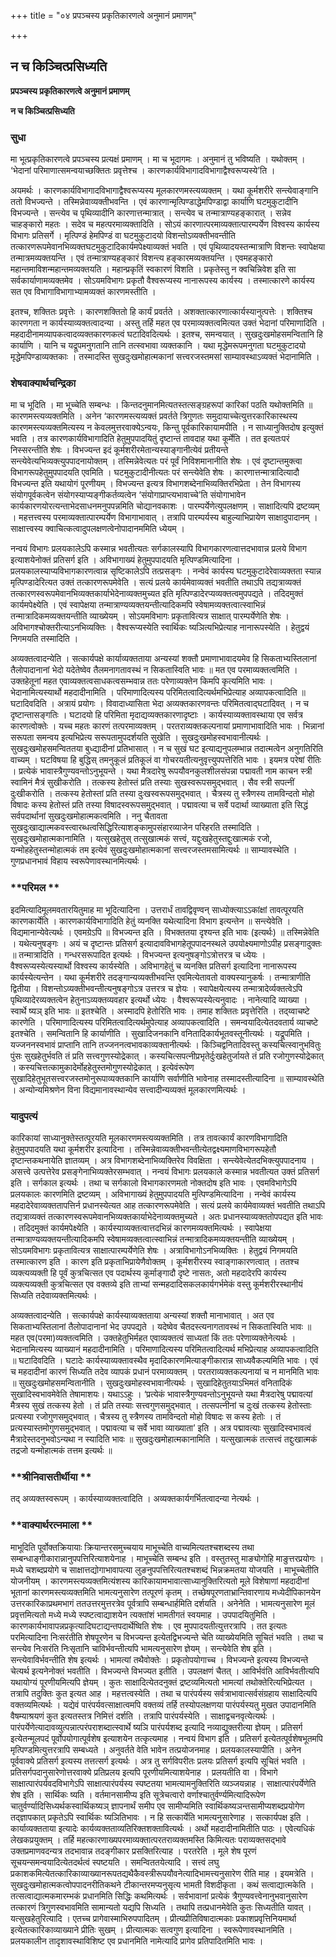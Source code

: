 +++
title = "०४ प्रपञ्चस्य प्रकृतिकारणत्वे अनुमानं प्रमाणम्"

+++


## न च किञ्चित्प्रसिध्यति

**प्रपञ्चस्य प्रकृतिकारणत्वे अनुमानं प्रमाणम्**

**न च किञ्चित्प्रसिध्यति**

### **सुधा**

मा भूत्प्रकृतिकारणत्वे प्रपञ्चस्य प्रत्यक्षं प्रमाणम् । मा च भूदागमः । अनुमानं तु भविष्यति । यथोक्तम् । ‘भेदानां परिमाणात्समन्वयाच्छक्तितः प्रवृत्तेश्च । कारणकार्यविभागादविभागाद्वैश्वरूप्यस्ये’ति ।

अयमर्थः । कारणकार्यविभागादविभागाद्वैश्वरूप्यस्य मूलकारणमस्त्यव्यक्तम् । यथा कूर्मशरीरे सन्त्येवाङ्गानि ततो विभज्यन्ते । तस्मिन्नेवाव्यक्तीभवन्ति । एवं कारणान्मृत्पिण्डाद्धेमपिण्डाद्वा कार्याणि घटमुकुटादीनि विभज्यन्ते । सन्त्येव च पृथिव्यादीनि कारणात्तन्मात्रात् । सन्त्येव च तन्मात्राण्यहङ्कारात् । सन्नेव चाहङ्कारो महतः । सदेव च महत्परमाव्यक्तादिति । सोऽयं कारणात्परमाव्यक्तात्पारम्पर्येण विश्वस्य कार्यस्य विभागः प्रतिसर्गे । मृत्पिण्डं हेमपिण्डं वा घटमुकुटादयो विशन्तोऽव्यक्तीभवन्तीति तत्कारणरूपमेवानभिव्यक्तघटमुकुटादिकार्यमपेक्ष्याव्यक्तं भवति । एवं पृथिव्यादयस्तन्मात्राणि विशन्तः स्वापेक्षया तन्मात्रमव्यक्तयन्ति । एवं तन्मात्राण्यहङ्कारं विशन्त्य हङ्कारमव्यक्तयन्ति । एवमहङ्कारो महान्तमाविशन्महान्तमव्यक्तयति । महान्प्रकृतिं स्वकारणं विशति । प्रकृतेस्तु न क्वचिन्निवेश इति सा सर्वकार्याणामव्यक्तमेव । सोऽयमविभागः प्रकृतौ वैश्वरूप्यस्य नानारूपस्य कार्यस्य । तस्मात्कारणे कार्यस्य सत एव विभागाविभागाभ्यामव्यक्तं कारणमस्तीति ।

इतश्च, शक्तितः प्रवृत्तेः । कारणशक्तितो हि कार्यं प्रवर्तते । अशक्तात्कारणात्कार्यस्यानुत्पत्तेः । शक्तिश्च कारणगता न कार्यस्याव्यक्तत्वादन्या । अस्तु तर्हि महत एव परमाव्यक्तत्वमित्यत उक्तं भेदानां परिमाणादिति । महदादीनामव्यापकत्वादव्यक्तकारणकत्वं घटादिवदित्यर्थः । इतश्च, समन्वयात् । सुखदुःखमोहसमन्वितानि हि कार्याणि । यानि च यद्रूपमनुगतानि तानि तत्स्वभावा व्यक्तकानि । यथा मृद्धेमरूपमनुगता घटमुकुटादयो मृद्धेमपिण्डाव्यक्तकाः । तस्मादस्ति सुखदुःखमोहात्मकानां सत्त्वरजस्तमसां साम्यावस्थाऽव्यक्तं भेदानामिति ।

### **शेषवाक्यार्थचन्द्रिका**

मा च भूदिति । मा भूच्चेति सम्बन्धः । किन्तदनुमानमित्यतस्तत्सङ्ग्रहरूपां कारिकां पठति यथोक्तमिति ॥ कारणमस्त्यव्यक्तमिति । अनेन ‘कारणमस्त्यव्यक्तं प्रवर्तते त्रिगुणतः समुदायाच्चेत्युत्तरकारिकास्थस्य कारणमस्त्यव्यक्तमित्यस्य न केवलमुत्तरवाक्येऽन्वयः, किन्तु पूर्वकारिकायामपीति । न साध्यानुक्तिदोष इत्युक्तं भवति । तत्र कारणकार्यविभागादिति हेतुमुपपादयितुं दृष्टान्तं तावदाह यथा कूर्मेति । तत इत्यतःपरं निस्सरन्तीति शेषः । विभज्यन्त इदं कूर्मशरीरमेतान्यस्याङ्गानीत्येवं प्रतीयन्ते सन्त्येवेत्यभिव्यक्त्युपपादनायोक्तम् । तस्मिन्नेवेत्यतः परं पूर्वं निविशमानानीति शेषः । एवं दृष्टान्तमुक्त्वा विभागरूपहेतुमुपपादयति एवमिति । घटमुकुटादीनीत्यतः परं सन्त्येवेति शेषः । कारणात्तन्मात्रादित्यादौ विभज्यन्त इति यथायोगं पूरणीयम् । विभज्यन्त इत्यत्र विभागशब्देनाभिव्यक्तिरभिप्रेता । तेन विभागस्य संयोगपूर्वकत्वेन संयोगस्याप्यङ्गीकर्तव्यत्वेन ‘संयोगाप्राप्त्यभावाच्चे’ति संयोगाभावेन कार्यकारणयोरत्यन्ताभेदसाधनमनुपपन्नमिति चोद्यानवकाशः । पारम्पर्येणेत्युपलक्षणम् । साक्षादित्यपि द्रष्टव्यम् । महत्तत्त्वस्य परमाव्यक्तात्पारम्पर्येण विभागाभावात् । तत्रापि पारम्पर्यस्य बाहुल्याभिप्रायेण साक्षादुपादानम् । साक्षात्त्वस्य क्वाचित्कत्वादुपलक्षणत्वेनोपादानममिति ध्येयम् ।

नन्वयं विभागः प्रलयकालेऽपि कस्मान्न भवतीत्यतः सर्गकालस्यापि विभागकारणत्वात्तदभावान्न प्रलये विभाग इत्याशयेनोक्तं प्रतिसर्ग इति । अविभागाख्यं हेतुमुपपादयति मृत्पिण्डमित्यादिना । प्रलयकालस्याप्यविभागकारणत्वान्न सृष्टिकालेऽपि तत्प्रसङ्गः । नन्वेवं कार्यस्य घटमुकुटादेरेवाव्यक्तता स्यान्न मृत्पिण्डादेरित्यत उक्तं तत्कारणरूपमेवेति । सत्यं प्रलये कार्यमेवाव्यक्तं भवतीति तथाऽपि तद्यत्राव्यक्तं तत्कारणस्वरूपमेवानभिव्यक्तकार्याभेदेनाव्यक्तमुच्यत इति मृत्पिण्डादेरप्यव्यक्तत्वमुपपद्यते । तदिदमुक्तं कार्यमपेक्ष्येति । एवं स्वापेक्षया तन्मात्राण्यव्यक्तयन्तीत्यादिकमपि स्वेषामव्यक्तत्वात्स्वाभिन्नं तन्मात्रादिकमव्यक्तयन्तीति व्याख्येयम् । सोऽयमविभागः प्रकृतावित्यत्र साक्षात् पारम्पर्येणेति शेषः । अविभागश्चोक्तरीत्याऽनभिव्यक्तिः । वैश्वरूप्यस्येति स्वार्थिकः ष्यञित्यभिप्रेत्याह नानारूपस्येति । हेतुद्वयं निगमयति तस्मादिति ।

अव्यक्तत्वादन्येति । सत्कार्यपक्षे कार्याव्यक्तताया अन्यस्यां शक्तौ प्रमाणाभावादयमेव हि सिकताभ्यस्तिलानां तैलोपादानानां भेदो यदेतेष्वेव तैलमनागतावस्थं न सिकतास्विति भावः ॥ मत एव परमाव्यक्तत्वमिति । उक्तहेतूनां महत एवाव्यक्तत्वसाधकत्वसम्भवान्न ततः परेणाव्यक्तेन किमपि कृत्यमिति भावः । भेदानामित्यस्यार्थो महदादीनामिति । परिमाणादित्यस्य परिमितत्वादित्यर्थमभिप्रेत्याह अव्यापकत्वादिति ॥ घटादिवदिति । अत्रायं प्रयोगः । विवादाध्यासिता भेदा अव्यक्तकारणवन्तः परिमितत्वाद्घटादिवत् । न च दृष्टान्तासङ्गतिः । घटादयो हि परिमिता मृदाद्यव्यक्तकारणादृष्टाः । कार्यस्याव्यक्तावस्थाया एव सर्वत्र कारणत्वोक्तेः । यच्च महतः कारणं तत्परमाव्यक्तम् । परतराव्यक्तकल्पनायां प्रमाणाभावादिति भावः । भिन्नानां सरूपता समन्वय इत्यभिप्रेत्य सरूपतामुपदर्शयति सुखेति । सुखदुःखमोहस्वभावानीत्यर्थः । सुखदुःखमोहसमन्विततया बुध्द्यादीनां प्रतिभासात् । न च सुखं घट इत्याद्यनुपलम्भान्न तदात्मत्वेन अनुगतिरिति वाच्यम् । घटविषया हि बुद्धिस् तमनुकूलं प्रतिकूलं वा गोचरयतीत्यनुवृत्त्युपपत्तेरिति भावः । इयमत्र परेषां रीतिः । प्रत्येकं भावास्त्रैगुण्यवन्तोऽनुभूयन्ते । यथा मैत्रदारेषु रूपयौवनकुलशीलसंपन्ना पद्मावती नाम काचन स्त्री स्वामिनं मैत्रं सुखीकरोति । तत्कस्य हेतोस्तं प्रति तस्याः सुखस्वरूपसमुद्भवात् । सैव स्त्री सपत्नीं दुःखीकरोति । तत्कस्य हेतोस्तां प्रति तस्या दुःखस्वरूपसमुद्भवात् । चैत्रस्य तु स्त्रैणस्य तामविन्दतो मोहो विषादः कस्य हेतोस्तं प्रति तस्या विषादस्वरूपसमुद्भवात् । पद्मावत्या च सर्वे पदार्था व्याख्याता इति सिद्धं सर्वपदार्थानां सुखदुःखमोहात्मकत्वमिति । ननु चैतावता सुखदुःखाद्यात्मकवस्त्वारब्धत्वसिद्धिरित्याशङ्कामुपसंहारव्याजेन परिहरति तस्मादिति । सुखदुःखमोहात्मकानामिति । यत्सुखहेतुस् तत्सुखात्मकं सत्त्वं, यद्दुःखहेतुस्तद्दुःखात्मकं रजो, यन्मोहहेतुस्तन्मोहात्मकं तम इत्येवं सुखदुःखमोहात्मकानां सत्त्वरजस्तमसामित्यर्थः ॥ साम्यावस्थेति । गुणप्रधानभावं विहाय स्वरूपेणावस्थानमित्यर्थः ।

### **परिमल **

इदमित्यादिमूलमवतारयितुमाह मा भूदित्यादिना । उत्तरार्धं तावद्विवृण्वन् साध्योक्त्याऽऽकांक्षां तावत्पूरयति कारणकार्येति । कारणकार्यविभागादिति हेतुं व्यनक्ति यथेत्यादिना विभाग इत्यन्तेन ॥ सन्त्येवेति । विद्यमानान्येवेत्यर्थः । एवमग्रेऽपि ॥ विभज्यन्त इति । विभक्ततया दृश्यन्त इति भावः (इत्यर्थः) ॥ तस्मिन्नेवेति । यथेत्यनुषङ्गः । अयं च दृष्टान्तः प्रतिसर्ग इत्यादावविभागहेतूपपादनस्थले उपयोक्ष्यमाणोऽपीह प्रसङ्गादुक्तः ॥ तन्मात्रादिति । गन्धरसरूपादित इत्यर्थः । विभज्यन्त इत्यनुषङ्गोऽत्रोत्तरत्र च ध्येयः । वैश्वरूप्यस्येत्यस्यार्थो विश्वस्य कार्यस्येति । अविभागहेतुं च व्यनक्ति प्रतिसर्ग इत्यादिना नानारूपस्य कार्यस्येत्यन्तेन । यथा कूर्मशरीरे तदङ्गान्यव्यक्तीभवन्ति एवमित्येतावतो वाक्यस्यानुकर्षः । तन्मात्राणीति द्वितीया । विशन्तोऽव्यक्तीभवन्तीत्यनुषङ्गोऽत्र उत्तरत्र च ज्ञेयः । स्वापेक्षयेत्यस्य तन्मात्रादेर्व्यक्तत्वेऽपि पृथिव्यादेरव्यक्तत्वेन हेतुनाऽव्यक्तव्यवहार इत्यर्थो ध्येयः । वैश्वरूप्यस्येत्यनुवादः । नानेत्यादि व्याख्या । स्वार्थे ष्यञ् इति भावः ॥ इतश्चेति । अस्मादपि हेतोरिति भावः । तमाह शक्तितः प्रवृत्तेरिति । तद्य्वाचष्टे कारणेति । परिमाणादित्यस्य परिमितत्वादित्यर्थमुपेत्याह अव्यापकत्वादिति । समन्वयादित्येतदवतार्य व्याचष्टे इतश्चेति । समन्वितानि हि कार्याणीति । सुखादिजनकानि वनितादिकार्यभूतवस्तूनीत्यर्थः । यद्रूपमिति । यज्जननस्वभावं प्राप्तानि तानि तज्जननत्वभावकाव्यक्तानीत्यर्थः । किञ्चिद्वनितादिवस्तु कस्यचित्स्वानुभवितुः पुंसः सुखहेतुर्भवति तं प्रति सत्त्वगुणस्योद्रेकात् । कस्यचित्सपत्नीप्रभृतेर्दुःखहेतुर्जायते तं प्रति रजोगुणस्योद्रेकात् । कस्यचित्तत्कामुकादेर्मोहहेतुस्तमोगुणस्योद्रेकात् । इत्येवंरूपेण सुखादिहेतुभूतसत्त्वरजस्तमोनुरूपाव्यक्तकानि कार्याणि सर्वाणीति भावेनाह तस्मादस्तीत्यादिना ॥ साम्यावस्थेति । अन्योन्यमिश्रणेन विना विद्यमानावस्थान्येव सत्त्वादीन्यव्यक्तं मूलकारणमित्यर्थः ।

### **यादुपत्यं**

कारिकायां साध्यानुक्तेस्तत्पूरयति मूलकारणमस्त्यव्यक्तमिति । तत्र तावत्कार्यं कारणविभागादिति हेतुमुपपादयति यथा कूर्मशरीर इत्यादिना । तस्मिन्नेवाव्यक्तीभवन्तीत्येतद्वक्ष्यमाणविभागरूपहेतौ दृष्टान्तकथनायेति ज्ञातव्यम् । अत्र विभागशब्देनाभिव्यक्तिरेव विवक्षिता । सन्त्येवेत्येतदभिक्त्युपपादनाय । असत्त्वे उत्पत्तेरेव प्रसङ्गेनाभिव्यक्तेरसम्भवात् । नन्वयं विभागः प्रलयकाले कस्मान्न भवतीत्यत उक्तं प्रतिसर्ग इति । सर्गकाल इत्यर्थः । तथा च सर्गकालो विभागकारणमतो नोक्तदोष इति भावः । एवमविभागेऽपि प्रलयकालः कारणमिति द्रष्टव्यम् । अविभागाख्यं हेतुमुपपादयति मुत्पिण्डमित्यादिना । नन्वेवं कार्यस्य महदादेरेवाव्यक्ततापत्तिर्न प्रधानस्येत्यत आह तत्कारणरूपमेवेति । सत्यं प्रलये कार्यमेवाव्यक्तं भवतीति तथाऽपि तद्यत्राव्यक्तं तत्कारणस्वरूपमेवानभिव्यक्तकार्याभेदेनाव्यक्तमुच्यते । अतः प्रधानस्याव्यक्ततोपपद्यत इति भावः । तदिदमुक्तं कार्यमपेक्ष्येति । कार्यस्याव्यक्तत्वात्तदभिन्नं कारणमव्यक्तमित्यर्थः । स्वापेक्षया तन्मात्राण्यव्यक्तयन्तीत्यादिकमपि स्वेषामव्यक्तत्वात्स्वाभिन्नं तन्मात्रादिकमव्यक्तयन्तीति व्याख्येयम् । सोऽयमविभागः प्रकृतावित्यत्र साक्षात्पारम्पर्येणेति शेषः । अत्राविभागोऽनभिव्यक्तिः । हेतुद्वयं निगमयति तस्मात्कारण इति । कारण इति प्रकृताभिप्रायेणैवोक्तम् । कूर्मशरीरस्य स्वाङ्गाकारणत्वात् । ततश्च व्यक्त्यव्यक्ती हि पूर्वं कुत्रचित्सत एव पदार्थस्य कूर्माङ्गादौ दृष्टे नासतः, अतो महदादेरपि कार्यस्य व्यक्त्यव्यक्ती कुत्रचित्सत एव वक्तव्ये इति ताभ्यां सन्महदादिसकलकार्यगर्भमेकं वस्तु कूर्मशरीरस्थानीयं सिध्यति तदेवाव्यक्तमित्यर्थः ।

अव्यक्तत्वादन्येति । सत्कार्यपक्षे कार्यस्याव्यक्तताया अन्यस्यां शक्तौ मानाभावात् । अत एव सिकताभ्यस्तिलानां तैलोपादानानां भेद उपपद्यते । यदेष्वेव चैतदस्त्यनागतावस्थं न सिकतास्विति भावः ॥ महत एव(परमा)व्यक्तत्वमिति । उक्तहेतुभिर्महत एवाव्यक्तत्वं साध्यतां किं ततः परेणाव्यक्तेनेत्यर्थः । भेदानामित्यस्य व्याख्यानं महदादीनामिति । परिमाणादित्यस्य परिमितत्वादित्यर्थ मभिप्रेत्याह अव्यापकत्वादिति ॥ घटादिवदिति । घटादेः कार्यस्याव्यक्तावस्थैव मृदादिकारणमित्याङ्गीकारान्न साध्यवैकल्यमिति भावः । एवं च महदादीनां कारणं सिध्यति तदेव व्यापकं प्रधानं परमाव्यक्तम् । परतराव्यक्तकल्पनायां च न मानमिति भावः ॥ सुखदुःखमोहसमन्वितानीति । सुखदुःखमोहस्वभावानीत्यर्थः । सुखादिहेतुतयाऽभिमतं वनितादिकं सुखादिस्वभावमेवेति तेषामाशयः। यथाऽऽहुः । ‘प्रत्येकं भावास्त्रैगुण्यवन्तोऽनुभूयन्ते यथा मैत्रदारेषु पद्मावत्यां मैत्रस्य सुखं तत्कस्य हेतो । तं प्रति तस्याः सत्त्वगुणसमुद्भवात् । तत्सपत्नीनां च दुःखं तत्कस्य हेतोस्ताः प्रत्यस्या रजोगुणसमुद्भवात् । चैत्रस्य तु स्त्रैणस्य तामविन्दतो मोहो विषादः स कस्य हेतोः । तं प्रत्यस्यास्तमोगुणसमुद्भवात् । पद्मावत्या च सर्वे भावा व्याख्याता’ इति । अत्र पद्मावत्याः सुखादिस्वभावत्वं मैत्रादेस्तदनुभवोऽन्यथा न स्यादिति भावः ॥ सुखदुःखमोहात्मकानामिति । यत्सुखात्मकं तत्सत्त्वं तद्दुःखात्मकं तद्रजो यन्मोहात्मकं तत्तम इत्यर्थः ॥

### **श्रीनिवासतीर्थीया **

तद् अव्यक्तस्वरूपम् । कार्यस्याव्यक्तत्वादिति । अव्यक्तकार्यगर्भितत्वादन्या नेत्यर्थः ।

### **वाक्यार्थरत्नमाला **

माभूदिति पूर्वोक्तक्रियायाः क्रियान्तरसमुच्चयाय माभूच्चेति वाच्यमित्यतश्चशब्दस्य तथा सम्बन्धाङ्गीकारान्नानुपपत्तिरित्याशयेनाह । माभूच्चेति सम्बन्ध इति । वस्तुतस्तु माङ्योगोहि माङुत्तरप्रयोगः । मध्ये चशब्दप्रयोगे च साक्षात्तद्योगाभावापत्या लुङनुपपत्तिरित्यतश्चशब्दं भिन्नक्रमतया योजयति । माभूच्चेतीति योजनीयम् । कारणमस्त्यव्यक्तमित्यंशस्य कारिकायामभावात्साध्यानुक्तिरित्यतो मूले विशेषाणां महदादीनां भूतानां कारणमस्त्यव्यक्तमिति भामत्यनुसारेण तत्पूरणं कृतम् । तच्छेषपूरणताभ्रान्तिवारणाय मध्येदीपिकानयेन उत्तरकारिकाप्रथमभागं ततउत्तरमुत्तरत्रेव पूर्वत्रापि सम्बन्धार्हमिति दर्शयति । अनेनेति । भामत्यनुसारेण मूलं प्रवृत्तमित्यतो मध्ये मध्ये स्पष्टत्वाद्याशयेन त्यक्तांशं भामतीगतं स्वयमाह । उपपादयितुमिति । कारणकार्यभावापन्नप्रकृत्यादिघटाद्यन्तपदार्थेष्विति शेषः । एव मुपपादयतीत्युत्तरत्रापि । तत इत्यतः परमित्यादिना निःसरंतीति शेषपूरणेन च विभज्यन्त इत्येतद्विभज्यन्ते चेति व्याख्येयमिति सूचितं भवति । तथा च सन्त्येव निःसरंति निःसृतानि चाविर्भवन्तीत्यपि भामत्यनुसारेण ज्ञेयम् । सन्त्येवेति शेष इति । सन्त्येवाविर्भवन्तीति शेष इत्यर्थः । भामत्यां तथैवोक्तेः । प्रकृतोपयोगाच्च । विभज्यन्ते इत्यस्य विभज्यन्ते चेत्यर्थ इत्यनेनोक्तं भवतीति । विभज्यन्ते विभज्यत इतीति । उपलक्षणं चैतत् । आविर्भवंति आविर्भवतीत्यपि यथायोग्यं पूरणीयमित्यपि ज्ञेयम् । कुतः साक्षादित्येतदनुक्तं द्रष्टव्यमित्यतो भामत्यां तथोक्तेरित्यभिप्रेत्यत । तत्रापि तदुक्तिः कुत इत्यत आह । महत्तत्वस्येति । तथा च पारंपर्यस्य सर्वत्राभावात्सर्वसंग्रहाय साक्षादित्यपि वक्तव्यमित्यर्थः । यद्येवं पारंपर्यवत्साक्षात्वमपि वक्तव्यं तर्हि तस्योपलक्षणया पारंपर्यस्यतु मुखत उपादानमिति वैषम्याश्रयणं कुत इत्यतस्तत्र निमित्तं दर्शति । तत्रापि पारंपर्यस्येति । साक्षाद्वचनवृत्येत्यर्थः । पारंपर्येणेत्यादावव्युत्पन्नात्परंपराशब्दात्स्वार्थे ष्यञि पारंपर्यशब्द इत्यादि नव्याद्युक्तरीत्या ज्ञेयम् । प्रतिसर्ग इत्येतन्मूलपदं पूर्वोपयोगात्पूर्वशेष इत्याशयेन तत्कृत्यमाह । नन्वयं विभाग इति । प्रतिसर्ग इत्येतत्पूर्वशेषभूतमपि मृत्पिण्डमित्युत्तरत्रापि सम्बध्यते । अनुवर्तते वेति भावेन तत्प्रयोजनमाह । प्रलयकालस्यापीति । अनेन पूर्ववाक्ये प्रतिसर्ग इत्यस्य तत्तत्सर्ग इत्यर्थः । अत्र तु सर्गविपरीतः प्रलयः प्रतिसर्ग इत्यपि सूचितं भवति । प्रतिसर्गपदानुसारेणोत्तरवाक्ये प्रतिप्रलय इत्यपि पूरणीयमित्याशयेनाह । प्रलयतीति वा । विभागे साक्षात्पारंपर्यवदविभागेऽपि साक्षात्पारंपर्यस्य स्पष्टतया भामत्यामनुक्तिरिति व्यञ्जयन्नाह । साक्षात्पारंपर्येणेति शेष इति । सार्थिकः ष्यति । वर्तमानसामीप्य इति सूत्रेचत्वारो वर्णाश्चातुर्वर्ण्यमित्यादिरूपेण चातुर्वर्ण्यादिसिध्यर्थकस्वार्थिकष्यञ् ज्ञापनार्थं समीप एव सामीप्यमिति स्वार्थिकष्यञन्तसामीप्यशब्दप्रयोगेण तद्ज्ञापकात् प्रकृतेऽपि स्वार्थिकः ष्यञितिभावः । न हि सत्कार्येति भामत्यनुसारेणाह । सत्कार्यपक्ष इति । कार्याव्यक्तताया इत्यादेः कार्यव्यक्तताव्यतिरिक्तशक्तावित्यर्थः । अर्थो महदादीनामितीति पाठः । एवेत्यधिकं लेखकप्रयुक्तम् । तर्हि महत्कारणाख्यपरमाव्यक्तात्परतराव्यक्तमस्ति किमित्यतः पराव्यक्तसद्भावे उक्तप्रमाणवदन्यत्र तदभावान्न तदङ्गीकार प्रसक्तिरित्याह । परतरेति । मूले शेष पूरणं सूचयन्समन्वयादित्येतदर्थत्वं स्पष्टयति । समन्विततयेत्यादि । सत्त्वं लघु प्रकाशकमित्येतत्कारिकाव्याख्यानरूपतद्यथैकैवस्त्रीरूपयौवनेत्यादिभामत्त्यनुसारेण रीति माह । इयमत्रेति । सुखदुःखमोहात्मकत्वोपपादनरीतिकथने टीकान्तरमप्यनुसृत्य भामती विशदीकृता । कथं सत्वाद्यात्मकेति । तत्सत्वाद्यात्मकमारम्भकं प्रधानमिति सिद्धिः कथमित्यर्थः । सर्वभावानां प्रत्येकं त्रैगुण्यवत्त्वेनानुभवानुसारेण तत्कारणं त्रिगुणस्वभावमिति सामान्यतो यद्यपि सिध्यति । तथापि तत्प्रधानमेवेति कुतः सिध्यतीति यावत् । यत्सुखहेतुरित्यादि । एतच्च प्रागेवास्माभिरुपपादितम् । प्रीत्यप्रीतिविषादात्मकाः प्रकाशप्रवृत्तिनियमार्था इत्येतत्कारिकाव्याख्याने प्रीतिः सुखम् । प्रीत्यात्मकः सत्वगुण इत्यादिना । स्वरूपेणावस्थानमिति । प्रलयकालीन तादृशावस्थाविशिष्ट एव प्रधानमिति नामेत्यादि प्रागेव प्रतिपादितमिति भावः ।

  

